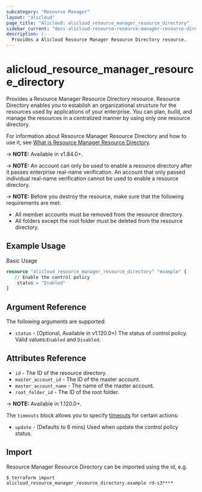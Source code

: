 ```yaml
---
subcategory: "Resource Manager"
layout: "alicloud"
page_title: "Alicloud: alicloud_resource_manager_resource_directory"
sidebar_current: "docs-alicloud-resource-resource-manager-resource-directory"
description: |-
  Provides a Alicloud Resource Manager Resource Directory resource.
---
```


# alicloud\_resource\_manager\_resource\_directory

Provides a Resource Manager Resource Directory resource. Resource Directory enables you to establish an organizational structure for the resources used by applications of your enterprise. You can plan, build, and manage the resources in a centralized manner by using only one resource directory.

For information about Resource Manager Resource Directory and how to use it, see [What is Resource Manager Resource Directory](https://www.alibabacloud.com/help/en/doc-detail/94475.htm).

-> **NOTE:** Available in v1.84.0+.

-> **NOTE:** An account can only be used to enable a resource directory after it passes enterprise real-name verification. An account that only passed individual real-name verification cannot be used to enable a resource directory.

-> **NOTE:** Before you destroy the resource, make sure that the following requirements are met:
  - All member accounts must be removed from the resource directory. 
  - All folders except the root folder must be deleted from the resource directory.
  
## Example Usage

Basic Usage

```terraform
resource "alicloud_resource_manager_resource_directory" "example" {
   // Enable the control policy
    status = "Enabled"
}
```
## Argument Reference

The following arguments are supported:

* `status` - (Optional, Available in v1.120.0+) The status of control policy. Valid values:`Enabled` and `Disabled`. 

## Attributes Reference

* `id` - The ID of the resource directory.
* `master_account_id` - The ID of the master account.
* `master_account_name` - The name of the master account.
* `root_folder_id` - The ID of the root folder.

-> **NOTE:** Available in 1.120.0+.

The `timeouts` block allows you to specify [timeouts](https://www.terraform.io/docs/configuration-0-11/resources.html#timeouts) for certain actions:

* `update` - (Defaults to 6 mins) Used when update the control policy status.

## Import

Resource Manager Resource Directory can be imported using the id, e.g.

```
$ terraform import alicloud_resource_manager_resource_directory.example rd-s3****
```
